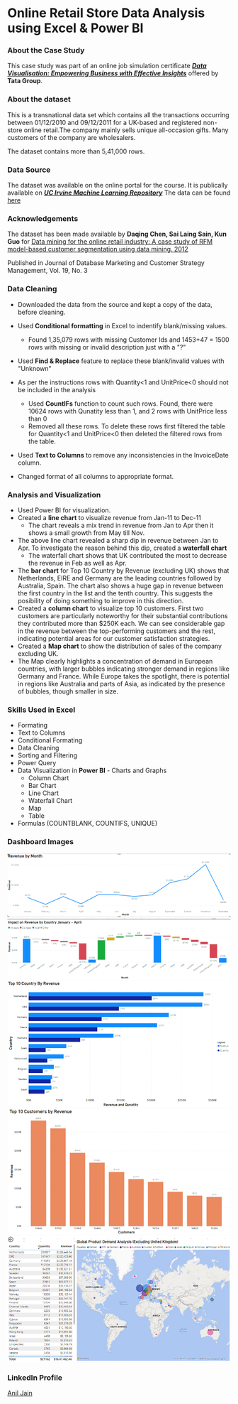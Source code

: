 # Online Retail Store Data Analysis using Excel & Power BI

### About the Case Study

This case study was part of an online job simulation certificate [***Data Visualisation: Empowering Business with Effective Insights***](https://www.theforage.com/simulations/tata/data-visualisation-p5xo) offered by **Tata Group**. 

### About the dataset

This is a transnational data set which contains all the transactions occurring between 01/12/2010 and 09/12/2011 for a UK-based and registered non-store online retail.The company mainly sells unique all-occasion gifts. Many customers of the company are wholesalers.

The dataset contains more than 5,41,000 rows.
 
### Data Source

The dataset was available on the online portal for the course. It is publically available on ***[UC Irvine Machine Learning Repository](https://archive.ics.uci.edu/)*** The data can be found [here](https://archive.ics.uci.edu/dataset/352/online+retail)

### Acknowledgements

The dataset has been made available by **Daqing Chen, Sai Laing Sain, Kun Guo** for
[Data mining for the online retail industry: A case study of RFM model-based customer segmentation using data mining. 2012](https://www.semanticscholar.org/paper/Data-mining-for-the-online-retail-industry%3A-A-case-Chen-Sain/e43a5a90fa33d419df42e485099f8f08badf2149)

Published in Journal of Database Marketing and Customer Strategy Management, Vol. 19, No. 3

### Data Cleaning
- Downloaded the data from the source and kept a copy of the data, before cleaning.
- Used **Conditional formatting** in Excel to indentify blank/missing values. 
  * Found 1,35,079 rows with missing Customer Ids and 1453+47 = 1500 rows with missing or invalid description just with a "?"

- Used **Find & Replace** feature to replace these blank/invalid values with "Unknown" 

- As per the instructions rows with Quantity<1 and UnitPrice<0 should not be included in the analysis
  * Used **CountIFs** function to count such rows. Found, there were 10624 rows with Qunatity less than 1, and 2 rows with UnitPrice less than 0
  * Removed all these rows. To delete these rows first filtered the table for Quantity<1 and UnitPrice<0 then deleted the filtered rows from the table.
- Used **Text to Columns** to remove any inconsistencies in the InvoiceDate column.
- Changed format of all columns to appropriate format.

### Analysis and Visualization
- Used Power BI for visualization.
- Created a **line chart** to visualize revenue from Jan-11 to Dec-11
  * The chart reveals a mix trend in revenue from Jan to Apr then it shows a small growth from May till Nov.
- The above line chart revealed a sharp dip in revenue between Jan to Apr. To investigate the reason behind this dip, created a **waterfall chart**
  * The waterfall chart shows that UK contributed the most to decrease the revenue in Feb as well as Apr.
- The **bar chart** for Top 10 Country by Revenue (excluding UK) shows that Netherlands, EIRE and Germany are the leading countries followed by Australia, Spain. The chart also shows a huge gap in revenue between the first country in the list and the tenth country. This suggests the posibility of doing something to improve in this direction.
- Created a **column chart** to visualize top 10 customers. First two customers are particularly noteworthy for their substantial contributions they contributed more than $250K each. We can see considerable gap in the revenue between the top-performing customers and the rest, indicating potential areas for our customer satisfaction strategies.
- Created a **Map chart** to show the distribution of sales of the company excluding UK.
- The Map clearly highlights a concentration of demand in European countries, with larger bubbles indicating stronger demand in regions like Germany and France. While Europe takes the spotlight, there is potential in regions like Australia and parts of Asia, as indicated by the presence of bubbles, though smaller in size.

### Skills Used in Excel
- Formating
- Text to Columns
- Conditional Formating
- Data Cleaning
- Sorting and Filtering
- Power Query
- Data Visualization in **Power BI** - Charts and Graphs
  - Column Chart
  - Bar Chart
  - Line Chart
  - Waterfall Chart
  - Map
  - Table
- Formulas (COUNTBLANK, COUNTIFS, UNIQUE)

### Dashboard Images

<img src="Images/Question-1.png">

<img src="Images/Question-2.png">

<img src="Images/Question-3.png">

<img src="Images/Question-4.png">

### LinkedIn Profile

[Anil Jain](https://www.linkedin.com/in/anil-jain-bgt/)

